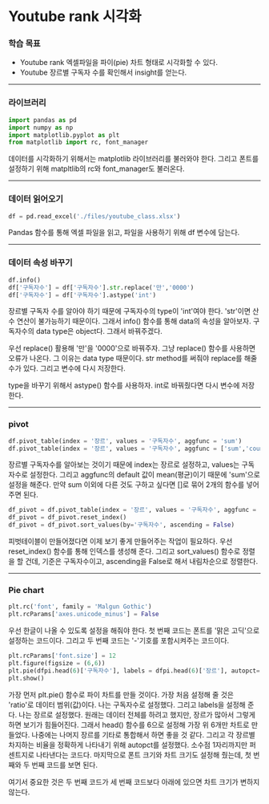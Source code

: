 # Youtube rank 시각화



### 학습 목표

- Youtube rank 엑셀파일을 파이(pie) 차트 형태로 시각화할 수 있다.
- Youtube 장르별 구독자 수를 확인해서 insight를 얻는다.



---



### 라이브러리

```python
import pandas as pd
import numpy as np
import matplotlib.pyplot as plt
from matplotlib import rc, font_manager
```

 데이터를 시각화하기 위해서는 matplotlib 라이브러리를 불러와야 한다. 그리고 폰트를 설정하기 위해 matpltlib의 rc와 font_manager도 불러온다.



---



### 데이터 읽어오기

```python
df = pd.read_excel('./files/youtube_class.xlsx')
```

 Pandas 함수를 통해 엑셀 파일을 읽고, 파일을 사용하기 위해 df 변수에 담는다.



---



### 데이터 속성 바꾸기

```python
df.info()
df['구독자수'] = df['구독자수'].str.replace('만','0000')
df['구독자수'] = df['구독자수'].astype('int')
```

 장르별 구독자 수를 알아야 하기 때문에 구독자수의 type이 'int'여야 한다. 'str'이면 산수 연산이 불가능하기 때문이다. 그래서 info() 함수를 통해 data의 속성을 알아보자. 구독자수의 data type은 object다. 그래서 바꿔주겠다.

 우선 replace() 활용해 '만'을 '0000'으로 바꿔주자. 그냥 replace() 함수를 사용하면 오류가 나온다. 그 이유는 data type 때문이다. str method를 써줘야 replace를 해줄 수가 있다. 그리고 변수에 다시 저장한다.

 type을 바꾸기 위해서 astype() 함수를 사용하자. int로 바꿔줬다면 다시 변수에 저장한다.



---



### pivot

```python
df.pivot_table(index = '장르', values = '구독자수', aggfunc = 'sum')
df.pivot_table(index = '장르', values = '구독자수', aggfunc = ['sum','count'])
```

 장르별 구독자수를 알아보는 것이기 때문에 index는 장르로 설정하고, values는 구독자수로 설정한다. 그리고 aggfunc의 default 값이 mean(평균)이기 때문에 'sum'으로 설정을 해준다. 만약 sum 이외에 다른 것도 구하고 싶다면 []로 묶어 2개의 함수를 넣어주면 된다.



```python
df_pivot = df.pivot_table(index = '장르', values = '구독자수', aggfunc = 'sum')
df_pivot = df_pivot.reset_index()
df_pivot = df_pivot.sort_values(by='구독자수', ascending = False)
```

 피벗테이블이 만들어졌다면 이제 보기 좋게 만들어주는 작업이 필요하다. 우선 reset_index() 함수를 통해 인덱스를 생성해 준다. 그리고 sort_values() 함수로 정렬을 할 건데, 기준은 구독자수이고, ascending을 False로 해서 내림차순으로 정렬한다.



---



### Pie chart

```python
plt.rc('font', family = 'Malgun Gothic')
plt.rcParams['axes.unicode_minus'] = False
```

 우선 한글이 나올 수 있도록 설정을 해줘야 한다. 첫 번째 코드는 폰트를 '맑은 고딕'으로 설정하는 코드이다. 그리고 두 번째 코드는 '-'기호를 포함시켜주는 코드이다.



```python
plt.rcParams['font.size'] = 12
plt.figure(figsize = (6,6))
plt.pie(dfpi.head(6)['구독자수'], labels = dfpi.head(6)['장르'], autopct='%.1f%%')
plt.show()
```

 가장 먼저 plt.pie() 함수로 파이 차트를 만들 것이다. 가장 처음 설정해 줄 것은 'ratio'로 데이터 범위(값)이다. 나는 구독자수로 설정했다. 그리고 labels을 설정해 준다. 나는 장르로 설정했다. 원래는 데이터 전체를 하려고 했지만, 장르가 많아서 그렇게 하면 보기가 힘들어진다. 그래서 head() 함수를 6으로 설정해 가장 위 6개만 차트로 만들었다. 나중에는 나머지 장르를 기타로 통합해서 하면 좋을 것 같다. 그리고 각 장르별 차지하는 비율을 정확하게 나타내기 위해 autopct를 설정했다. 소수점 1자리까지만 퍼센트지로 나타낸다는 코드다. 마지막으로 폰트 크기와 차트 크기도 설정해 줬는데, 첫 번째와 두 번째 코드를 보면 된다.

 여기서 중요한 것은 두 번째 코드가 세 번째 코드보다 아래에 있으면 차트 크기가 변하지 않는다.
